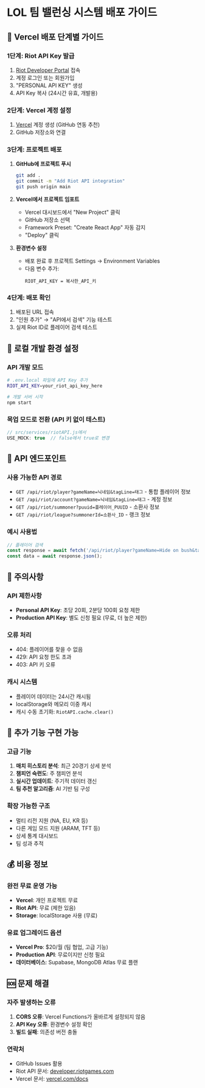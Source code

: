 # LOL 팀 밸런싱 시스템 배포 가이드

## 🚀 Vercel 배포 단계별 가이드

### 1단계: Riot API Key 발급
1. [Riot Developer Portal](https://developer.riotgames.com) 접속
2. 계정 로그인 또는 회원가입
3. "PERSONAL API KEY" 생성
4. API Key 복사 (24시간 유효, 개발용)

### 2단계: Vercel 계정 설정
1. [Vercel](https://vercel.com) 계정 생성 (GitHub 연동 추천)
2. GitHub 저장소와 연결

### 3단계: 프로젝트 배포
1. **GitHub에 프로젝트 푸시**
   ```bash
   git add .
   git commit -m "Add Riot API integration"
   git push origin main
   ```

2. **Vercel에서 프로젝트 임포트**
   - Vercel 대시보드에서 "New Project" 클릭
   - GitHub 저장소 선택
   - Framework Preset: "Create React App" 자동 감지
   - "Deploy" 클릭

3. **환경변수 설정**
   - 배포 완료 후 프로젝트 Settings → Environment Variables
   - 다음 변수 추가:
     ```
     RIOT_API_KEY = 복사한_API_키
     ```

### 4단계: 배포 확인
1. 배포된 URL 접속
2. "인원 추가" → "API에서 검색" 기능 테스트
3. 실제 Riot ID로 플레이어 검색 테스트

## 🔧 로컬 개발 환경 설정

### API 개발 모드
```bash
# .env.local 파일에 API Key 추가
RIOT_API_KEY=your_riot_api_key_here

# 개발 서버 시작
npm start
```

### 목업 모드로 전환 (API 키 없이 테스트)
```javascript
// src/services/riotAPI.js에서
USE_MOCK: true  // false에서 true로 변경
```

## 📝 API 엔드포인트

### 사용 가능한 API 경로
- `GET /api/riot/player?gameName=닉네임&tagLine=태그` - 통합 플레이어 정보
- `GET /api/riot/account?gameName=닉네임&tagLine=태그` - 계정 정보
- `GET /api/riot/summoner?puuid=플레이어_PUUID` - 소환사 정보
- `GET /api/riot/league?summonerId=소환사_ID` - 랭크 정보

### 예시 사용법
```javascript
// 플레이어 검색
const response = await fetch('/api/riot/player?gameName=Hide on bush&tagLine=KR1');
const data = await response.json();
```

## 🚨 주의사항

### API 제한사항
- **Personal API Key**: 초당 20회, 2분당 100회 요청 제한
- **Production API Key**: 별도 신청 필요 (무료, 더 높은 제한)

### 오류 처리
- 404: 플레이어를 찾을 수 없음
- 429: API 요청 한도 초과
- 403: API 키 오류

### 캐시 시스템
- 플레이어 데이터는 24시간 캐시됨
- localStorage와 메모리 이중 캐시
- 캐시 수동 초기화: `RiotAPI.cache.clear()`

## 🎯 추가 기능 구현 가능

### 고급 기능
1. **매치 히스토리 분석**: 최근 20경기 상세 분석
2. **챔피언 숙련도**: 주 챔피언 분석
3. **실시간 업데이트**: 주기적 데이터 갱신
4. **팀 추천 알고리즘**: AI 기반 팀 구성

### 확장 가능한 구조
- 멀티 리전 지원 (NA, EU, KR 등)
- 다른 게임 모드 지원 (ARAM, TFT 등)
- 상세 통계 대시보드
- 팀 성과 추적

## 💰 비용 정보

### 완전 무료 운영 가능
- **Vercel**: 개인 프로젝트 무료
- **Riot API**: 무료 (제한 있음)
- **Storage**: localStorage 사용 (무료)

### 유료 업그레이드 옵션
- **Vercel Pro**: $20/월 (팀 협업, 고급 기능)
- **Production API**: 무료이지만 신청 필요
- **데이터베이스**: Supabase, MongoDB Atlas 무료 플랜

## 🆘 문제 해결

### 자주 발생하는 오류
1. **CORS 오류**: Vercel Functions가 올바르게 설정되지 않음
2. **API Key 오류**: 환경변수 설정 확인
3. **빌드 실패**: 의존성 버전 충돌

### 연락처
- GitHub Issues 활용
- Riot API 문서: [developer.riotgames.com](https://developer.riotgames.com)
- Vercel 문서: [vercel.com/docs](https://vercel.com/docs)